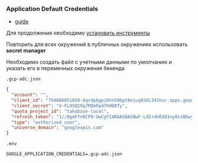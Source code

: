 ### Application Default Credentials

- [guide](https://cloud.google.com/docs/authentication/application-default-credentials)

Для продолжения необходимо [установить инструменты](install.md)

Повторить для всех окружений в публичных окружениях использовать **secret manager**

Необходимо создать файл с учетными данными по умолчанию и указать его в переменных окружения бекенда

`.gcp-adc.json`

```json
{
  "account": "",
  "client_id": "764086051850-6qr4p6gpi6hn506pt8ejuq83di341hur.apps.googleusercontent.com",
  "client_secret": "d-FL95Q19q7MQmFpd7hHD0Ty",
  "quota_project_id": "takabase-local",
  "refresh_token": "1//0gmFfnRCP9-UwCgYIARAAGBASNwF-L9IrdnRXQ1ny0siB6wy8LuqHxa5KL_pXsyKGeVNjD_QOX9GjTLedGoTOXtH5iS2Nen0Hj_U",
  "type": "authorized_user",
  "universe_domain": "googleapis.com"
}
```

`.env`

```dotenv
GOOGLE_APPLICATION_CREDENTIALS=.gcp-adc.json
```
